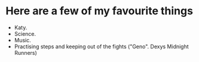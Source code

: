 # Here are a few of my favourite things

- Katy.
- Science.
- Music.
- Practising steps and keeping out of the fights ("Geno". Dexys Midnight Runners)
